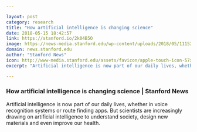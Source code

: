```yaml
---

layout: post
category: research
title: "How artificial intelligence is changing science"
date: 2018-05-15 18:42:57
link: https://stanford.io/2k04B5O
image: https://news-media.stanford.edu/wp-content/uploads/2018/05/11152315/AI_guy.jpg
domain: news.stanford.edu
author: "Stanford News"
icon: http://www-media.stanford.edu/assets/favicon/apple-touch-icon-57x57.png
excerpt: "Artificial intelligence is now part of our daily lives, whether in voice recognition systems or route finding apps. But scientists are increasingly drawing on artificial intelligence to understand society, design new materials and even improve our health."

---
```


### How artificial intelligence is changing science | Stanford News

Artificial intelligence is now part of our daily lives, whether in voice recognition systems or route finding apps. But scientists are increasingly drawing on artificial intelligence to understand society, design new materials and even improve our health.